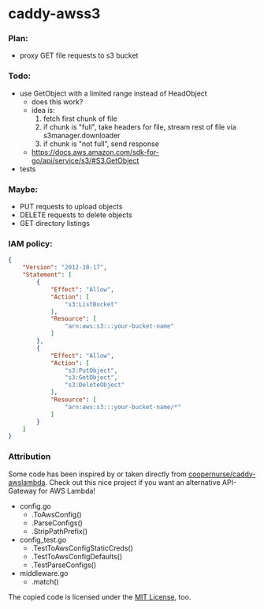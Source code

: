 # caddy-awss3

### Plan:
* proxy GET file requests to s3 bucket

### Todo:
* use GetObject with a limited range instead of HeadObject
	* does this work?
	* idea is:
		1. fetch first chunk of file
		1. if chunk is "full", take headers for file, stream rest of file via s3manager.downloader
		1. if chunk is "not full", send response
	* https://docs.aws.amazon.com/sdk-for-go/api/service/s3/#S3.GetObject
* tests

### Maybe:
* PUT requests to upload objects
* DELETE requests to delete objects
* GET directory listings

### IAM policy:
```JSON
{
    "Version": "2012-10-17",
    "Statement": [
        {
            "Effect": "Allow",
            "Action": [
                "s3:ListBucket"
            ],
            "Resource": [
                "arn:aws:s3:::your-bucket-name"
            ]
        },
        {
            "Effect": "Allow",
            "Action": [
                "s3:PutObject",
                "s3:GetObject",
                "s3:DeleteObject"
            ],
            "Resource": [
                "arn:aws:s3:::your-bucket-name/*"
            ]
        }
    ]
}
```

### Attribution

Some code has been inspired by or taken directly from [coopernurse/caddy-awslambda](https://github.com/coopernurse/caddy-awslambda). Check out this nice project if you want an alternative API-Gateway for AWS Lambda!

* config.go
	* .ToAwsConfig()
	* .ParseConfigs()
	* .StripPathPrefix()
* config_test.go
	* .TestToAwsConfigStaticCreds()
	* .TestToAwsConfigDefaults()
	* .TestParseConfigs()
* middleware.go
	* .match()

The copied code is licensed under the [MIT License](https://github.com/coopernurse/caddy-awslambda/blob/761c41e19aed5db2d4bffcc624f353bf70cb2407/LICENSE), too.
